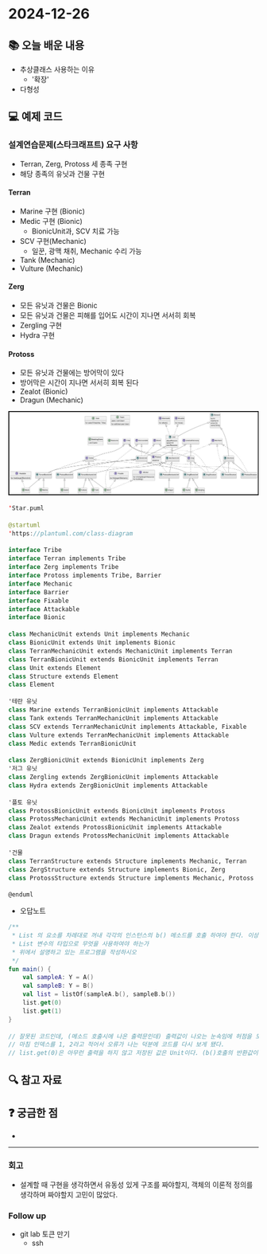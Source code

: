 # 2024-12-26

## 📚 오늘 배운 내용
- 추상클래스 사용하는 이유
  - '확장'
- 다형성

## 💻 예제 코드
<!-- 실습한 코드나 예제를 추가 -->

### 설계연습문제(스타크래프트) 요구 사항
- Terran, Zerg, Protoss 세 종족 구현
- 해당 종족의 유닛과 건물 구현
#### Terran
- Marine 구현 (Bionic)
- Medic 구현 (Bionic)
  - BionicUnit과, SCV 치료 가능
- SCV 구현(Mechanic)
  - 일꾼, 광맥 채취, Mechanic 수리 가능
- Tank (Mechanic)
- Vulture (Mechanic)
#### Zerg
- 모든 유닛과 건물은 Bionic
- 모든 유닛과 건물은 피해를 입어도 시간이 지나면 서서히 회복
- Zergling 구현
- Hydra 구현
#### Protoss
- 모든 유닛과 건물에는 방어막이 있다
- 방어막은 시간이 지나면 서서히 회복 된다
- Zealot (Bionic)
- Dragun (Mechanic)

![img.png](img.png)

```kotlin
'Star.puml

@startuml
'https://plantuml.com/class-diagram

interface Tribe
interface Terran implements Tribe
interface Zerg implements Tribe
interface Protoss implements Tribe, Barrier
interface Mechanic
interface Barrier
interface Fixable
interface Attackable
interface Bionic

class MechanicUnit extends Unit implements Mechanic
class BionicUnit extends Unit implements Bionic
class TerranMechanicUnit extends MechanicUnit implements Terran
class TerranBionicUnit extends BionicUnit implements Terran
class Unit extends Element
class Structure extends Element
class Element

'테란 유닛
class Marine extends TerranBionicUnit implements Attackable
class Tank extends TerranMechanicUnit implements Attackable
class SCV extends TerranMechanicUnit implements Attackable, Fixable
class Vulture extends TerranMechanicUnit implements Attackable
class Medic extends TerranBionicUnit

class ZergBionicUnit extends BionicUnit implements Zerg
'저그 유닛
class Zergling extends ZergBionicUnit implements Attackable
class Hydra extends ZergBionicUnit implements Attackable

'플토 유닛
class ProtossBionicUnit extends BionicUnit implements Protoss
class ProtossMechanicUnit extends MechanicUnit implements Protoss
class Zealot extends ProtossBionicUnit implements Attackable
class Dragun extends ProtossMechanicUnit implements Attackable

'건물
class TerranStructure extends Structure implements Mechanic, Terran
class ZergStructure extends Structure implements Bionic, Zerg
class ProtossStructure extends Structure implements Mechanic, Protoss

@enduml

```

- 오답노트
```kotlin
/**
 * List 의 요소를 차례대로 꺼내 각각의 인스턴스의 b() 메소드를 호출 하여야 한다. 이상을 전제로 다음 물음에 답하시오.
 * List 변수의 타입으로 무엇을 사용하여야 하는가
 * 위에서 설명하고 있는 프로그램을 작성하시오
 */
fun main() {
    val sampleA: Y = A()
    val sampleB: Y = B()
    val list = listOf(sampleA.b(), sampleB.b())
    list.get(0)
    list.get(1)
}

// 잘못된 코드인데, (메소드 호출시에 나온 출력문인데) 출력값이 나오는 눈속임에 허점을 모를 뻔 했다.
// 마침 인덱스를 1, 2라고 적어서 오류가 나는 덕분에 코드를 다시 보게 됐다.
// list.get(0)은 아무런 출력을 하지 않고 저장된 값은 Unit이다. (b()호출의 반환값이 Unit)
```

## 🔍 참고 자료

## ❓ 궁금한 점

- 

---

### 회고

- 설계할 때 구현을 생각하면서 유동성 있게 구조를 짜야할지, 객체의 이론적 정의를 생각하며 짜야할지 고민이 많았다.

### Follow up

- git lab 토큰 만기
  - ssh